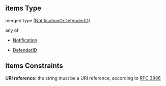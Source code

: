 ## items Type

merged type ([NotificationOrDefenderID](definitions-definitions-blockmonitor-properties-notifyconfig-properties-channels-notificationordefenderid.md))

any of

*   [Notification](definitions-definitions-notification.md "check type definition")

*   [DefenderID](definitions-definitions-defenderid.md "check type definition")

## items Constraints

**URI reference**: the string must be a URI reference, according to [RFC 3986](https://tools.ietf.org/html/rfc3986 "check the specification")
